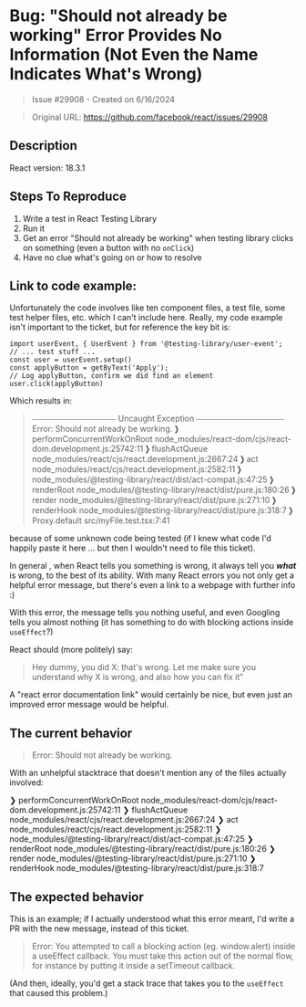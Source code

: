 # Bug: "Should not already be working" Error Provides No Information (Not Even the Name Indicates What's Wrong)

> Issue #29908 - Created on 6/16/2024

> Original URL: https://github.com/facebook/react/issues/29908

## Description

<!--
  Please provide a clear and concise description of what the bug is. Include
  screenshots if needed. Please test using the latest version of the relevant
  React packages to make sure your issue has not already been fixed.
-->

React version:
18.3.1

## Steps To Reproduce

1. Write a test in React Testing Library
2. Run it
3. Get an error "Should not already be working" when testing library clicks on something (even a button with no `onClick`)
4. Have no clue what's going on or how to resolve

## Link to code example:

Unfortunately the code involves like ten component files, a test file, some test helper files, etc. which I can't include here.  Really, my code example isn't important to the ticket, but for reference the key bit is:

    import userEvent, { UserEvent } from '@testing-library/user-event';
    // ... test stuff ...
    const user = userEvent.setup()
    const applyButton = getByText('Apply');
    // Log applyButton, confirm we did find an element
    user.click(applyButton)

Which results in:

> ⎯⎯⎯⎯⎯⎯⎯⎯⎯⎯⎯⎯⎯⎯⎯⎯⎯⎯⎯⎯⎯ Uncaught Exception ⎯⎯⎯⎯⎯⎯⎯⎯⎯⎯⎯⎯⎯⎯⎯⎯⎯⎯⎯⎯⎯⎯
> Error: Should not already be working.
>  ❯ performConcurrentWorkOnRoot node_modules/react-dom/cjs/react-dom.development.js:25742:11
>  ❯ flushActQueue node_modules/react/cjs/react.development.js:2667:24
>  ❯ act node_modules/react/cjs/react.development.js:2582:11
>  ❯ node_modules/@testing-library/react/dist/act-compat.js:47:25
>  ❯ renderRoot node_modules/@testing-library/react/dist/pure.js:180:26
>  ❯ render node_modules/@testing-library/react/dist/pure.js:271:10
>  ❯ renderHook node_modules/@testing-library/react/dist/pure.js:318:7
>  ❯ Proxy.default src/myFile.test.tsx:7:41

because of some unknown code being tested (if I knew what code I'd happily paste it here ... but then I wouldn't need to file this ticket).

In general , when React tells you something is wrong, it always tell you **_what_** is wrong, to the best of its ability.  With many React errors you not only get a helpful error message, but there's even a link to a webpage with further info :)

With this error, the message tells you nothing useful, and even Googling tells you almost nothing (it has something to do with blocking actions inside `useEffect`?) 

React should (more politely) say:

>Hey dummy, you did X: that's wrong.  Let me make sure you understand why X is wrong, and also how you can fix it"

A "react error documentation link" would certainly be nice, but even just an improved error message would be helpful.

## The current behavior

> Error: Should not already be working.

With an unhelpful stacktrace that doesn't mention any of the files actually involved:

 ❯ performConcurrentWorkOnRoot node_modules/react-dom/cjs/react-dom.development.js:25742:11
 ❯ flushActQueue node_modules/react/cjs/react.development.js:2667:24
 ❯ act node_modules/react/cjs/react.development.js:2582:11
 ❯ node_modules/@testing-library/react/dist/act-compat.js:47:25
 ❯ renderRoot node_modules/@testing-library/react/dist/pure.js:180:26
 ❯ render node_modules/@testing-library/react/dist/pure.js:271:10
 ❯ renderHook node_modules/@testing-library/react/dist/pure.js:318:7

## The expected behavior

This is an example; if I actually understood what this error meant, I'd write a PR with the new message, instead of this ticket.

> Error: You attempted to call a blocking action (eg. window.alert) inside a useEffect callback.  You must take this action out of the normal flow, for instance by putting it inside a setTimeout callback.

(And then, ideally, you'd get a stack trace that takes you to the `useEffect` that caused this problem.)
